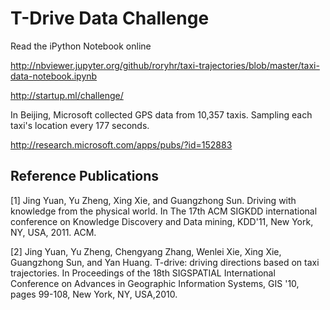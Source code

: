 # T-Drive Data Challenge 

Read the iPython Notebook online

http://nbviewer.jupyter.org/github/roryhr/taxi-trajectories/blob/master/taxi-data-notebook.ipynb

http://startup.ml/challenge/

In Beijing, Microsoft collected GPS data from 10,357 taxis. 
Sampling each taxi's location every 177 seconds. 


http://research.microsoft.com/apps/pubs/?id=152883


## Reference Publications

[1] Jing Yuan, Yu Zheng, Xing Xie, and Guangzhong Sun. Driving with knowledge
from the physical world. In The 17th ACM SIGKDD international conference on
Knowledge Discovery and Data mining, KDD'11, New York, NY, USA, 2011. ACM.

[2] Jing Yuan, Yu Zheng, Chengyang Zhang, Wenlei Xie, Xing Xie, Guangzhong Sun, and Yan Huang. T-drive: driving directions based on taxi trajectories. In
Proceedings of the 18th SIGSPATIAL International Conference on Advances in
Geographic Information Systems, GIS '10, pages 99-108, New York, NY, USA,2010.



